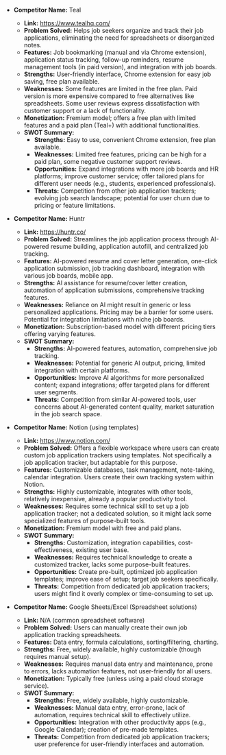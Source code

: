 * **Competitor Name:** Teal
  * **Link:** https://www.tealhq.com/
  * **Problem Solved:** Helps job seekers organize and track their job applications, eliminating the need for spreadsheets or disorganized notes.
  * **Features:** Job bookmarking (manual and via Chrome extension), application status tracking, follow-up reminders, resume management tools (in paid version), and integration with job boards.
  * **Strengths:** User-friendly interface, Chrome extension for easy job saving, free plan available.
  * **Weaknesses:** Some features are limited in the free plan.  Paid version is more expensive compared to free alternatives like spreadsheets. Some user reviews express dissatisfaction with customer support or a lack of functionality.
  * **Monetization:** Fremium model; offers a free plan with limited features and a paid plan (Teal+) with additional functionalities.
  * **SWOT Summary:**
    * **Strengths:** Easy to use, convenient Chrome extension, free plan available.
    * **Weaknesses:** Limited free features, pricing can be high for a paid plan, some negative customer support reviews.
    * **Opportunities:** Expand integrations with more job boards and HR platforms; improve customer service;  offer tailored plans for different user needs (e.g., students, experienced professionals).
    * **Threats:** Competition from other job application trackers; evolving job search landscape; potential for user churn due to pricing or feature limitations.


* **Competitor Name:** Huntr
  * **Link:** https://huntr.co/
  * **Problem Solved:**  Streamlines the job application process through AI-powered resume building, application autofill, and centralized job tracking.
  * **Features:** AI-powered resume and cover letter generation, one-click application submission, job tracking dashboard, integration with various job boards, mobile app.
  * **Strengths:** AI assistance for resume/cover letter creation, automation of application submissions, comprehensive tracking features.
  * **Weaknesses:** Reliance on AI might result in generic or less personalized applications. Pricing may be a barrier for some users.  Potential for integration limitations with niche job boards.
  * **Monetization:** Subscription-based model with different pricing tiers offering varying features.
  * **SWOT Summary:**
    * **Strengths:** AI-powered features, automation, comprehensive job tracking.
    * **Weaknesses:**  Potential for generic AI output, pricing, limited integration with certain platforms.
    * **Opportunities:** Improve AI algorithms for more personalized content; expand integrations; offer targeted plans for different user segments.
    * **Threats:** Competition from similar AI-powered tools, user concerns about AI-generated content quality, market saturation in the job search space.


* **Competitor Name:**  Notion (using templates)
  * **Link:** https://www.notion.com/
  * **Problem Solved:**  Offers a flexible workspace where users can create custom job application trackers using templates. Not specifically a job application tracker, but adaptable for this purpose.
  * **Features:** Customizable databases, task management, note-taking, calendar integration.  Users create their own tracking system within Notion.
  * **Strengths:** Highly customizable, integrates with other tools, relatively inexpensive, already a popular productivity tool.
  * **Weaknesses:** Requires some technical skill to set up a job application tracker; not a dedicated solution, so it might lack some specialized features of purpose-built tools.
  * **Monetization:** Fremium model with free and paid plans.
  * **SWOT Summary:**
    * **Strengths:** Customization, integration capabilities, cost-effectiveness, existing user base.
    * **Weaknesses:**  Requires technical knowledge to create a customized tracker, lacks some purpose-built features.
    * **Opportunities:** Create pre-built, optimized job application templates; improve ease of setup; target job seekers specifically.
    * **Threats:** Competition from dedicated job application trackers; users might find it overly complex or time-consuming to set up.


* **Competitor Name:**  Google Sheets/Excel (Spreadsheet solutions)
  * **Link:**  N/A (common spreadsheet software)
  * **Problem Solved:**  Users can manually create their own job application tracking spreadsheets.
  * **Features:** Data entry, formula calculations, sorting/filtering, charting.
  * **Strengths:** Free, widely available, highly customizable (though requires manual setup).
  * **Weaknesses:**  Requires manual data entry and maintenance, prone to errors, lacks automation features, not user-friendly for all users.
  * **Monetization:** Typically free (unless using a paid cloud storage service).
  * **SWOT Summary:**
    * **Strengths:** Free, widely available, highly customizable.
    * **Weaknesses:** Manual data entry, error-prone, lack of automation, requires technical skill to effectively utilize.
    * **Opportunities:**  Integration with other productivity apps (e.g., Google Calendar); creation of pre-made templates.
    * **Threats:**  Competition from dedicated job application trackers; user preference for user-friendly interfaces and automation.